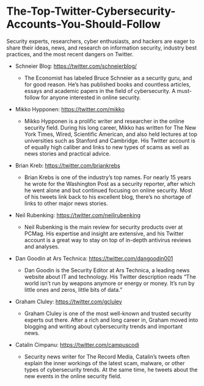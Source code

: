 # The-Top-Twitter-Cybersecurity-Accounts-You-Should-Follow
Security experts, researchers, cyber enthusiasts, and hackers are eager to share their ideas, news, and research on information security, industry best practices, and the most recent dangers  on Twitter.

  - Schneier Blog: https://twitter.com/schneierblog/
    - The Economist has labeled Bruce Schneier as a security guru, and for good reason. He’s has published books and countless articles, essays and academic papers in the field of cybersecurity. A must-follow for anyone interested in online security.
 
  - Mikko Hypponen: https://twitter.com/mikko
     - Mikko Hypponen is a prolific writer and researcher in the online security field. During his long career, Mikko has written for The New York Times, Wired, Scientific American, and also held lectures at top universities such as Stanford and Cambridge. His Twitter account is of equally high caliber and links to new types of scams as well as news stories and practical advice.
    
  - Brian Kreb: https://twitter.com/briankrebs
      - Brian Krebs is one of the industry’s top names. For nearly 15 years he wrote for the Washington Post as a security reporter, after which he went alone and but continued focusing on online security. Most of his tweets link back to his excellent blog, there’s no shortage of links to other major news stories.
  
  - Neil Rubenking: https://twitter.com/neiljrubenking
      - Neil Rubenking is the main review for security products over at PCMag. His expertise and insight are extensive, and his Twitter account is a great way to stay on top of in-depth antivirus reviews and analyses.

  - Dan Goodin at Ars Technica: https://twitter.com/dangoodin001
      - Dan Goodin is the Security Editor at Ars Technica, a leading news website about IT and technology. His Twitter description reads “The world isn’t run by weapons anymore or energy or money. It’s run by little ones and zeros, little bits of data.”

  - Graham Cluley: https://twitter.com/gcluley
      - Graham Cluley is one of the most well-known and trusted security experts out there. After a rich and long career in, Graham moved into blogging and writing about cybersecurity trends and important news.
  
  - Catalin Cimpanu: https://twitter.com/campuscodi
      - Security news writer for The Record Media, Catalin’s tweets often explain the inner workings of the latest scam, malware, or other types of cybersecurity trends. At the same time, he tweets about the new events in the online security field.
